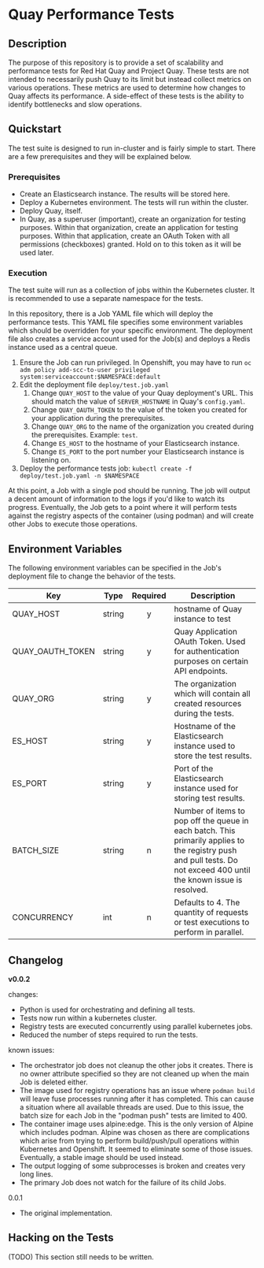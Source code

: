 # Quay Performance Tests

## Description

The purpose of this repository is to provide a set of scalability and
performance tests for Red Hat Quay and Project Quay. These tests are not
intended to necessarily push Quay to its limit but instead collect metrics on
various operations. These metrics are used to determine how changes to Quay
affects its performance. A side-effect of these tests is the ability to
identify bottlenecks and slow operations.

## Quickstart

The test suite is designed to run in-cluster and is fairly simple to start.
There are a few prerequisites and they will be explained below.

### Prerequisites

- Create an Elasticsearch instance. The results will be stored here.
- Deploy a Kubernetes environment. The tests will run within the cluster.
- Deploy Quay, itself.
- In Quay, as a superuser (important), create an organization for testing
  purposes. Within that organization, create an application for testing
  purposes. Within that application, create an OAuth Token with all
  permissions (checkboxes) granted. Hold on to this token as it will be used
  later.

### Execution

The test suite will run as a collection of jobs within the Kubernetes cluster.
It is recommended to use a separate namespace for the tests.

In this repository, there is a Job YAML file which will deploy the performance
tests. This YAML file specifies some environment variables which should be
overridden for your specific environment. The deployment file also creates
a service account used for the Job(s) and deploys a Redis instance used as a
central queue.

1. Ensure the Job can run privileged. In Openshift, you may have to run
   `oc adm policy add-scc-to-user privileged system:serviceaccount:$NAMESPACE:default`
2. Edit the deployment file `deploy/test.job.yaml`
   1. Change `QUAY_HOST` to the value of your Quay deployment's URL. This
      should match the value of `SERVER_HOSTNAME` in Quay's `config.yaml`.
   2. Change `QUAY_OAUTH_TOKEN` to the value of the token you created for
      your application during the prerequisites.
   3. Change `QUAY_ORG` to the name of the organization you created during
      the prerequisites. Example: `test`.
   4. Change `ES_HOST` to the hostname of your Elasticsearch instance.
   5. Change `ES_PORT` to the port number your Elasticsearch instance is
      listening on.
3. Deploy the performance tests job: `kubectl create -f deploy/test.job.yaml -n $NAMESPACE`
   
At this point, a Job with a single pod should be running. The job will output
a decent amount of information to the logs if you'd like to watch its progress.
Eventually, the Job gets to a point where it will perform tests against the
registry aspects of the container (using podman) and will create other Jobs to
execute those operations.

## Environment Variables

The following environment variables can be specified in the Job's deployment
file to change the behavior of the tests.

| Key | Type | Required | Description |
| --- | ---- | :------: | ----------- |
| QUAY_HOST | string | y | hostname of Quay instance to test |
| QUAY_OAUTH_TOKEN | string | y | Quay Application OAuth Token. Used for authentication purposes on certain API endpoints. |
| QUAY_ORG | string | y | The organization which will contain all created resources during the tests. |
| ES_HOST | string | y | Hostname of the Elasticsearch instance used to store the test results. |
| ES_PORT | string | y | Port of the Elasticsearch instance used for storing test results. |
| BATCH_SIZE | string | n | Number of items to pop off the queue in each batch. This primarily applies to the registry push and pull tests. Do not exceed 400 until the known issue is resolved. |
| CONCURRENCY | int | n | Defaults to 4. The quantity of requests or test executions to perform in parallel. |

## Changelog

**v0.0.2**

changes:

- Python is used for orchestrating and defining all tests.
- Tests now run within a kubernetes cluster.
- Registry tests are executed concurrently using parallel kubernetes jobs.
- Reduced the number of steps required to run the tests.

known issues:

- The orchestrator job does not cleanup the other jobs it creates. There is
  no owner attribute specified so they are not cleaned up when the main Job
  is deleted either.
- The image used for registry operations has an issue where `podman build`
  will leave fuse processes running after it has completed. This can cause a
  situation where all available threads are used. Due to this issue, the batch
  size for each Job in the "podman push" tests are limited to 400.
- The container image uses alpine:edge. This is the only version of Alpine which
  includes podman. Alpine was chosen as there are complications which arise from
  trying to perform build/push/pull operations within Kubernetes and Openshift.
  It seemed to eliminate some of those issues. Eventually, a stable image should
  be used instead.
- The output logging of some subprocesses is broken and creates very long lines.
- The primary Job does not watch for the failure of its child Jobs.

0.0.1

- The original implementation.
  
## Hacking on the Tests

(TODO) This section still needs to be written.